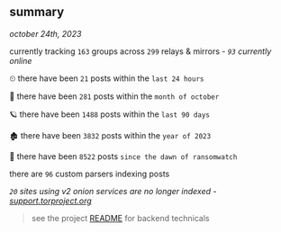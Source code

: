 
## summary
_october 24th, 2023_

currently tracking `163` groups across `299` relays & mirrors - _`93` currently online_

⏲ there have been `21` posts within the `last 24 hours`

🦈 there have been `281` posts within the `month of october`

🪐 there have been `1488` posts within the `last 90 days`

🏚 there have been `3832` posts within the `year of 2023`

🦕 there have been `8522` posts `since the dawn of ransomwatch`

there are `96` custom parsers indexing posts

_`20` sites using v2 onion services are no longer indexed - [support.torproject.org](https://support.torproject.org/onionservices/v2-deprecation/)_

> see the project [README](https://github.com/joshhighet/ransomwatch#ransomwatch--) for backend technicals
